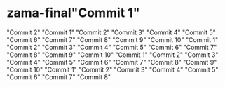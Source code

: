 # zama-final"Commit 1" 
"Commit 2" 
"Commit 1" 
"Commit 2" 
"Commit 3" 
"Commit 4" 
"Commit 5" 
"Commit 6" 
"Commit 7" 
"Commit 8" 
"Commit 9" 
"Commit 10" 
"Commit 1" 
"Commit 2" 
"Commit 3" 
"Commit 4" 
"Commit 5" 
"Commit 6" 
"Commit 7" 
"Commit 8" 
"Commit 9" 
"Commit 10" 
"Commit 1" 
"Commit 2" 
"Commit 3" 
"Commit 4" 
"Commit 5" 
"Commit 6" 
"Commit 7" 
"Commit 8" 
"Commit 9" 
"Commit 10" 
"Commit 1" 
"Commit 2" 
"Commit 3" 
"Commit 4" 
"Commit 5" 
"Commit 6" 
"Commit 7" 
"Commit 8" 
